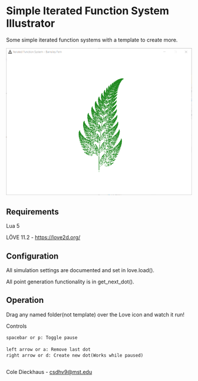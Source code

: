 # Simple Iterated Function System Illustrator
Some simple iterated function systems with a template to create more.

![Barnsley Fern](_img/Iterated-Function_Fern.PNG)


## Requirements
Lua 5

LÖVE 11.2 - https://love2d.org/


## Configuration
All simulation settings are documented and set in love.load().

All point generation functionality is in get_next_dot().


## Operation
Drag any named folder(not template) over the Love icon and watch it run!

Controls
    
	spacebar or p: Toggle pause
	
	left arrow or a: Remove last dot
	right arrow or d: Create new dot(Works while paused)
	
## 
Cole Dieckhaus - csdhv9@mst.edu
